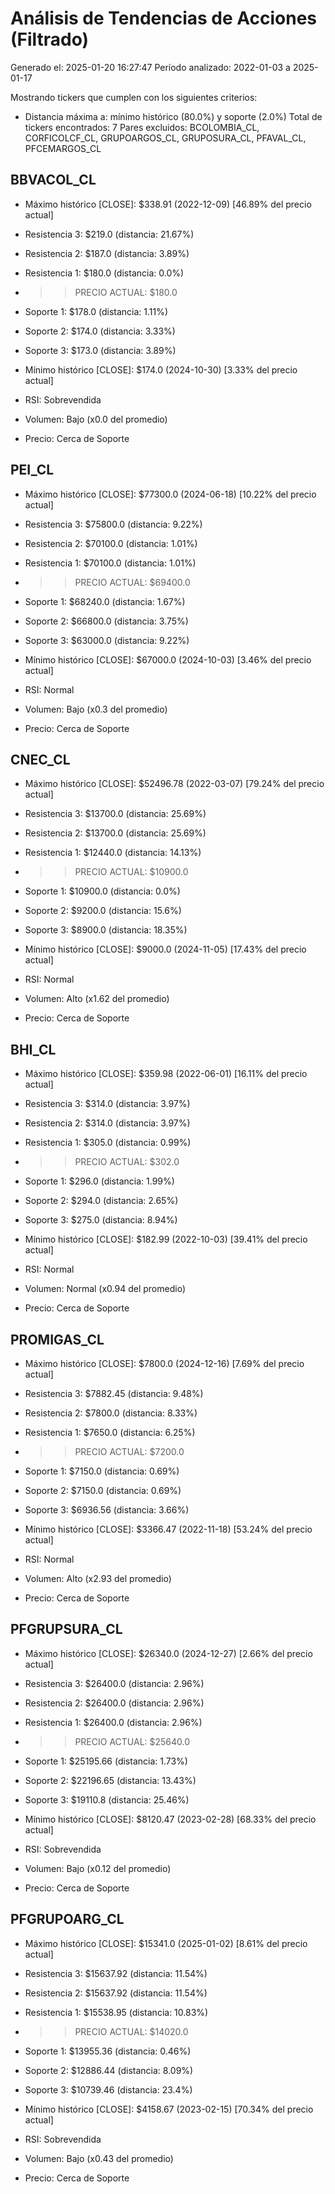# Análisis de Tendencias de Acciones (Filtrado)

Generado el: 2025-01-20 16:27:47
Período analizado: 2022-01-03 a 2025-01-17

Mostrando tickers que cumplen con los siguientes criterios:
- Distancia máxima a: mínimo histórico (80.0%) y soporte (2.0%)
Total de tickers encontrados: 7
Pares excluidos: BCOLOMBIA_CL, CORFICOLCF_CL, GRUPOARGOS_CL, GRUPOSURA_CL, PFAVAL_CL, PFCEMARGOS_CL

## BBVACOL_CL
- Máximo histórico [CLOSE]: $338.91 (2022-12-09) [46.89% del precio actual]
- Resistencia 3: $219.0 (distancia: 21.67%)
- Resistencia 2: $187.0 (distancia: 3.89%)
- Resistencia 1: $180.0 (distancia: 0.0%)
- >> PRECIO ACTUAL: $180.0
- Soporte 1: $178.0 (distancia: 1.11%)
- Soporte 2: $174.0 (distancia: 3.33%)
- Soporte 3: $173.0 (distancia: 3.89%)
- Mínimo histórico [CLOSE]: $174.0 (2024-10-30) [3.33% del precio actual]

- RSI: Sobrevendida
- Volumen: Bajo (x0.0 del promedio)
- Precio: Cerca de Soporte

## PEI_CL
- Máximo histórico [CLOSE]: $77300.0 (2024-06-18) [10.22% del precio actual]
- Resistencia 3: $75800.0 (distancia: 9.22%)
- Resistencia 2: $70100.0 (distancia: 1.01%)
- Resistencia 1: $70100.0 (distancia: 1.01%)
- >> PRECIO ACTUAL: $69400.0
- Soporte 1: $68240.0 (distancia: 1.67%)
- Soporte 2: $66800.0 (distancia: 3.75%)
- Soporte 3: $63000.0 (distancia: 9.22%)
- Mínimo histórico [CLOSE]: $67000.0 (2024-10-03) [3.46% del precio actual]

- RSI: Normal
- Volumen: Bajo (x0.3 del promedio)
- Precio: Cerca de Soporte

## CNEC_CL
- Máximo histórico [CLOSE]: $52496.78 (2022-03-07) [79.24% del precio actual]
- Resistencia 3: $13700.0 (distancia: 25.69%)
- Resistencia 2: $13700.0 (distancia: 25.69%)
- Resistencia 1: $12440.0 (distancia: 14.13%)
- >> PRECIO ACTUAL: $10900.0
- Soporte 1: $10900.0 (distancia: 0.0%)
- Soporte 2: $9200.0 (distancia: 15.6%)
- Soporte 3: $8900.0 (distancia: 18.35%)
- Mínimo histórico [CLOSE]: $9000.0 (2024-11-05) [17.43% del precio actual]

- RSI: Normal
- Volumen: Alto (x1.62 del promedio)
- Precio: Cerca de Soporte

## BHI_CL
- Máximo histórico [CLOSE]: $359.98 (2022-06-01) [16.11% del precio actual]
- Resistencia 3: $314.0 (distancia: 3.97%)
- Resistencia 2: $314.0 (distancia: 3.97%)
- Resistencia 1: $305.0 (distancia: 0.99%)
- >> PRECIO ACTUAL: $302.0
- Soporte 1: $296.0 (distancia: 1.99%)
- Soporte 2: $294.0 (distancia: 2.65%)
- Soporte 3: $275.0 (distancia: 8.94%)
- Mínimo histórico [CLOSE]: $182.99 (2022-10-03) [39.41% del precio actual]

- RSI: Normal
- Volumen: Normal (x0.94 del promedio)
- Precio: Cerca de Soporte

## PROMIGAS_CL
- Máximo histórico [CLOSE]: $7800.0 (2024-12-16) [7.69% del precio actual]
- Resistencia 3: $7882.45 (distancia: 9.48%)
- Resistencia 2: $7800.0 (distancia: 8.33%)
- Resistencia 1: $7650.0 (distancia: 6.25%)
- >> PRECIO ACTUAL: $7200.0
- Soporte 1: $7150.0 (distancia: 0.69%)
- Soporte 2: $7150.0 (distancia: 0.69%)
- Soporte 3: $6936.56 (distancia: 3.66%)
- Mínimo histórico [CLOSE]: $3366.47 (2022-11-18) [53.24% del precio actual]

- RSI: Normal
- Volumen: Alto (x2.93 del promedio)
- Precio: Cerca de Soporte

## PFGRUPSURA_CL
- Máximo histórico [CLOSE]: $26340.0 (2024-12-27) [2.66% del precio actual]
- Resistencia 3: $26400.0 (distancia: 2.96%)
- Resistencia 2: $26400.0 (distancia: 2.96%)
- Resistencia 1: $26400.0 (distancia: 2.96%)
- >> PRECIO ACTUAL: $25640.0
- Soporte 1: $25195.66 (distancia: 1.73%)
- Soporte 2: $22196.65 (distancia: 13.43%)
- Soporte 3: $19110.8 (distancia: 25.46%)
- Mínimo histórico [CLOSE]: $8120.47 (2023-02-28) [68.33% del precio actual]

- RSI: Sobrevendida
- Volumen: Bajo (x0.12 del promedio)
- Precio: Cerca de Soporte

## PFGRUPOARG_CL
- Máximo histórico [CLOSE]: $15341.0 (2025-01-02) [8.61% del precio actual]
- Resistencia 3: $15637.92 (distancia: 11.54%)
- Resistencia 2: $15637.92 (distancia: 11.54%)
- Resistencia 1: $15538.95 (distancia: 10.83%)
- >> PRECIO ACTUAL: $14020.0
- Soporte 1: $13955.36 (distancia: 0.46%)
- Soporte 2: $12886.44 (distancia: 8.09%)
- Soporte 3: $10739.46 (distancia: 23.4%)
- Mínimo histórico [CLOSE]: $4158.67 (2023-02-15) [70.34% del precio actual]

- RSI: Sobrevendida
- Volumen: Bajo (x0.43 del promedio)
- Precio: Cerca de Soporte
